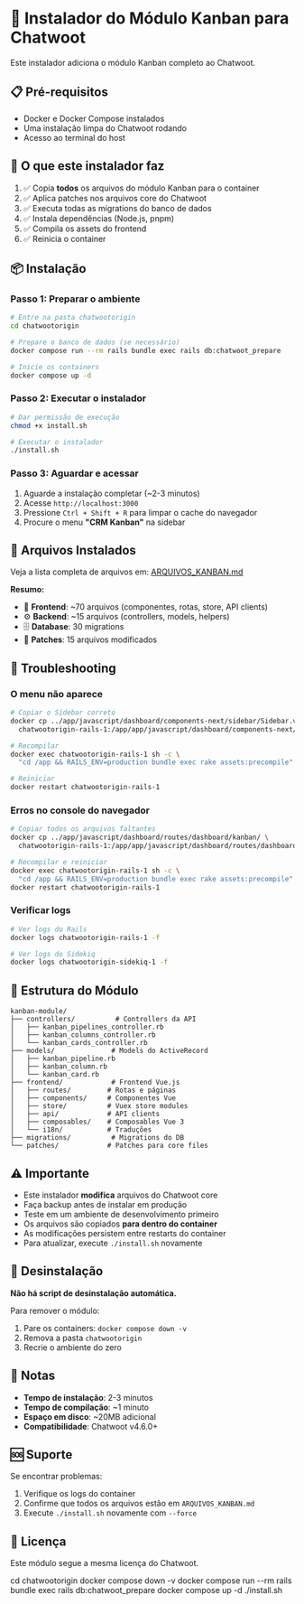 # 🚀 Instalador do Módulo Kanban para Chatwoot

Este instalador adiciona o módulo Kanban completo ao Chatwoot.

## 📋 Pré-requisitos

- Docker e Docker Compose instalados
- Uma instalação limpa do Chatwoot rodando
- Acesso ao terminal do host

## 🎯 O que este instalador faz

1. ✅ Copia **todos** os arquivos do módulo Kanban para o container
2. ✅ Aplica patches nos arquivos core do Chatwoot
3. ✅ Executa todas as migrations do banco de dados
4. ✅ Instala dependências (Node.js, pnpm)
5. ✅ Compila os assets do frontend
6. ✅ Reinicia o container

## 📦 Instalação

### Passo 1: Preparar o ambiente

```bash
# Entre na pasta chatwootorigin
cd chatwootorigin

# Prepare o banco de dados (se necessário)
docker compose run --rm rails bundle exec rails db:chatwoot_prepare

# Inicie os containers
docker compose up -d
```

### Passo 2: Executar o instalador

```bash
# Dar permissão de execução
chmod +x install.sh

# Executar o instalador
./install.sh
```

### Passo 3: Aguardar e acessar

1. Aguarde a instalação completar (~2-3 minutos)
2. Acesse `http://localhost:3000`
3. Pressione `Ctrl + Shift + R` para limpar o cache do navegador
4. Procure o menu **"CRM Kanban"** na sidebar

## 📁 Arquivos Instalados

Veja a lista completa de arquivos em: [ARQUIVOS_KANBAN.md](./ARQUIVOS_KANBAN.md)

**Resumo:**
- 🎨 **Frontend**: ~70 arquivos (componentes, rotas, store, API clients)
- ⚙️ **Backend**: ~15 arquivos (controllers, models, helpers)
- 🗄️ **Database**: 30 migrations
- 🔧 **Patches**: 15 arquivos modificados

## 🔧 Troubleshooting

### O menu não aparece

```bash
# Copiar o Sidebar correto
docker cp ../app/javascript/dashboard/components-next/sidebar/Sidebar.vue \
  chatwootorigin-rails-1:/app/app/javascript/dashboard/components-next/sidebar/

# Recompilar
docker exec chatwootorigin-rails-1 sh -c \
  "cd /app && RAILS_ENV=production bundle exec rake assets:precompile"

# Reiniciar
docker restart chatwootorigin-rails-1
```

### Erros no console do navegador

```bash
# Copiar todos os arquivos faltantes
docker cp ../app/javascript/dashboard/routes/dashboard/kanban/ \
  chatwootorigin-rails-1:/app/app/javascript/dashboard/routes/dashboard/

# Recompilar e reiniciar
docker exec chatwootorigin-rails-1 sh -c \
  "cd /app && RAILS_ENV=production bundle exec rake assets:precompile"
docker restart chatwootorigin-rails-1
```

### Verificar logs

```bash
# Ver logs do Rails
docker logs chatwootorigin-rails-1 -f

# Ver logs do Sidekiq
docker logs chatwootorigin-sidekiq-1 -f
```

## 🎨 Estrutura do Módulo

```
kanban-module/
├── controllers/          # Controllers da API
│   ├── kanban_pipelines_controller.rb
│   ├── kanban_columns_controller.rb
│   └── kanban_cards_controller.rb
├── models/              # Models do ActiveRecord
│   ├── kanban_pipeline.rb
│   ├── kanban_column.rb
│   └── kanban_card.rb
├── frontend/            # Frontend Vue.js
│   ├── routes/         # Rotas e páginas
│   ├── components/     # Componentes Vue
│   ├── store/          # Vuex store modules
│   ├── api/            # API clients
│   ├── composables/    # Composables Vue 3
│   └── i18n/           # Traduções
├── migrations/          # Migrations do DB
└── patches/            # Patches para core files
```

## ⚠️ Importante

- Este instalador **modifica** arquivos do Chatwoot core
- Faça backup antes de instalar em produção
- Teste em um ambiente de desenvolvimento primeiro
- Os arquivos são copiados **para dentro do container**
- As modificações persistem entre restarts do container
- Para atualizar, execute `./install.sh` novamente

## 🔄 Desinstalação

**Não há script de desinstalação automática.**

Para remover o módulo:
1. Pare os containers: `docker compose down -v`
2. Remova a pasta `chatwootorigin`
3. Recrie o ambiente do zero

## 📝 Notas

- **Tempo de instalação**: 2-3 minutos
- **Tempo de compilação**: ~1 minuto
- **Espaço em disco**: ~20MB adicional
- **Compatibilidade**: Chatwoot v4.6.0+

## 🆘 Suporte

Se encontrar problemas:
1. Verifique os logs do container
2. Confirme que todos os arquivos estão em `ARQUIVOS_KANBAN.md`
3. Execute `./install.sh` novamente com `--force`

## 📄 Licença

Este módulo segue a mesma licença do Chatwoot.




cd chatwootorigin
docker compose down -v
docker compose run --rm rails bundle exec rails db:chatwoot_prepare
docker compose up -d
./install.sh

